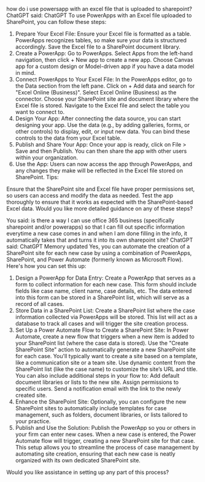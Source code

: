 how do i use powersapp with an excel file that is uploaded to sharepoint?
ChatGPT said:
ChatGPT
To use PowerApps with an Excel file uploaded to SharePoint, you can follow these steps:

1. Prepare Your Excel File:
Ensure your Excel file is formatted as a table. PowerApps recognizes tables, so make sure your data is structured accordingly.
Save the Excel file to a SharePoint document library.
2. Create a PowerApp:
Go to PowerApps.
Select Apps from the left-hand navigation, then click + New app to create a new app.
Choose Canvas app for a custom design or Model-driven app if you have a data model in mind.
3. Connect PowerApps to Your Excel File:
In the PowerApps editor, go to the Data section from the left pane.
Click on + Add data and search for "Excel Online (Business)".
Select Excel Online (Business) as the connector.
Choose your SharePoint site and document library where the Excel file is stored.
Navigate to the Excel file and select the table you want to connect to.
4. Design Your App:
After connecting the data source, you can start designing your app.
Use the data (e.g., by adding galleries, forms, or other controls) to display, edit, or input new data.
You can bind these controls to the data from your Excel table.
5. Publish and Share Your App:
Once your app is ready, click on File > Save and then Publish.
You can then share the app with other users within your organization.
6. Use the App:
Users can now access the app through PowerApps, and any changes they make will be reflected in the Excel file stored on SharePoint.
Tips:

Ensure that the SharePoint site and Excel file have proper permissions set, so users can access and modify the data as needed.
Test the app thoroughly to ensure that it works as expected with the SharePoint-based Excel data.
Would you like more detailed guidance on any of these steps?

You said:
is there a way I can use office 365 business (specifically sharepoint and/or powerapps) so that I can fill out specific information everytime a new case comes in and when I am done filling in the info, it automatically takes that and turns it into its own sharepoint site?
ChatGPT said:
ChatGPT
Memory updated
Yes, you can automate the creation of a SharePoint site for each new case by using a combination of PowerApps, SharePoint, and Power Automate (formerly known as Microsoft Flow). Here's how you can set this up:

1. Design a PowerApp for Data Entry:
Create a PowerApp that serves as a form to collect information for each new case.
This form should include fields like case name, client name, case details, etc.
The data entered into this form can be stored in a SharePoint list, which will serve as a record of all cases.
2. Store Data in a SharePoint List:
Create a SharePoint list where the case information collected via PowerApps will be stored.
This list will act as a database to track all cases and will trigger the site creation process.
3. Set Up a Power Automate Flow to Create a SharePoint Site:
In Power Automate, create a new flow that triggers when a new item is added to your SharePoint list (where the case data is stored).
Use the "Create SharePoint Site" action to automatically generate a new SharePoint site for each case. You'll typically want to create a site based on a template, like a communication site or a team site.
Use dynamic content from the SharePoint list (like the case name) to customize the site’s URL and title.
You can also include additional steps in your flow to:
Add default document libraries or lists to the new site.
Assign permissions to specific users.
Send a notification email with the link to the newly created site.
4. Enhance the SharePoint Site:
Optionally, you can configure the new SharePoint sites to automatically include templates for case management, such as folders, document libraries, or lists tailored to your practice.
5. Publish and Use the Solution:
Publish the PowerApp so you or others in your firm can enter new cases.
When a new case is entered, the Power Automate flow will trigger, creating a new SharePoint site for that case.
This setup allows you to streamline the process of case management by automating site creation, ensuring that each new case is neatly organized with its own dedicated SharePoint site.

Would you like assistance in setting up any part of this process?
